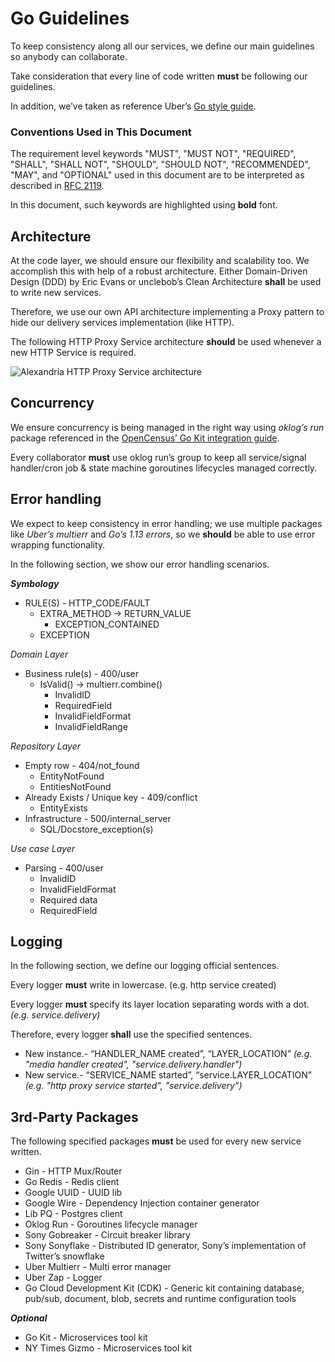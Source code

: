 # Go Guidelines
To keep consistency along all our services, we define our main guidelines so anybody can collaborate.

Take consideration that every line of code written **must** be following our guidelines.

In addition, we’ve taken as reference Uber’s [Go style guide](https://github.com/uber-go/guide/blob/master/style.md).

### Conventions Used in This Document
The requirement level keywords "MUST", "MUST NOT", "REQUIRED", "SHALL", "SHALL NOT", "SHOULD", "SHOULD NOT", "RECOMMENDED", "MAY", and "OPTIONAL" used in this document are to be interpreted as described in [RFC 2119](https://www.ietf.org/rfc/rfc2119.txt).

In this document, such keywords are highlighted using **bold** font.

## Architecture
At the code layer, we should ensure our flexibility and scalability too. We accomplish this with help of a robust architecture.
Either Domain-Driven Design (DDD) by Eric Evans or unclebob’s Clean Architecture **shall** be used to write new services.

Therefore, we use our own API architecture implementing a Proxy pattern to hide our delivery services implementation (like HTTP).

The following HTTP Proxy Service architecture **should** be used whenever a new HTTP Service is required.

![Alexandria HTTP Proxy Service architecture](https://raw.githubusercontent.com/maestre3d/alexandria/development/docs/Alexandria_http_service.png "Alexandria HTTP Proxy Service architecture")


## Concurrency
We ensure concurrency is being managed in the right way using _oklog’s run_ package referenced in the [OpenCensus’ Go Kit integration guide](https://opencensus.io/integrations/go_kit/).

Every collaborator **must** use oklog run’s group to keep all service/signal handler/cron job & state machine goroutines lifecycles managed correctly.

## Error handling
We expect to keep consistency in error handling; we use multiple packages like _Uber’s multierr_ and _Go’s 1.13 errors_, so we **should** be able to use error wrapping functionality.

In the following section, we show our error handling scenarios.

_**Symbology**_

- RULE(S) - HTTP_CODE/FAULT
    - EXTRA_METHOD -> RETURN_VALUE
        - EXCEPTION_CONTAINED
    - EXCEPTION

_Domain Layer_
- Business rule(s) - 400/user
    - IsValid() -> multierr.combine()
        - InvalidID
        - RequiredField
        - InvalidFieldFormat
        - InvalidFieldRange

_Repository Layer_
- Empty row - 404/not_found
    - EntityNotFound
    - EntitiesNotFound
- Already Exists / Unique key - 409/conflict
    - EntityExists
- Infrastructure - 500/internal_server
    - SQL/Docstore_exception(s)

_Use case Layer_
- Parsing - 400/user
    - InvalidID
    - InvalidFieldFormat
    - Required data
    - RequiredField


## Logging
In the following section, we define our logging official sentences.

Every logger **must** write in lowercase. (e.g. http service created)

Every logger **must** specify its layer location separating words with a dot.
_(e.g. service.delivery)_

Therefore, every logger **shall** use the specified sentences.
- New instance.- “HANDLER_NAME created”, “LAYER_LOCATION” _(e.g. "media handler created", "service.delivery.handler")_
- New service.- “SERVICE_NAME started”, “service.LAYER_LOCATION” _(e.g. "http proxy service started", "service.delivery")_

## 3rd-Party Packages
The following specified packages **must** be used for every new service written.
- Gin - HTTP Mux/Router
- Go Redis - Redis client
- Google UUID - UUID lib
- Google Wire - Dependency Injection container generator
- Lib PQ - Postgres client
- Oklog Run - Goroutines lifecycle manager
- Sony Gobreaker - Circuit breaker library
- Sony Sonyflake - Distributed ID generator, Sony’s implementation of Twitter’s snowflake
- Uber Multierr - Multi error manager
- Uber Zap - Logger
- Go Cloud Development Kit (CDK) - Generic kit containing database, pub/sub, document, blob, 
secrets and runtime configuration tools

_**Optional**_
- Go Kit - Microservices tool kit
- NY Times Gizmo - Microservices tool kit

